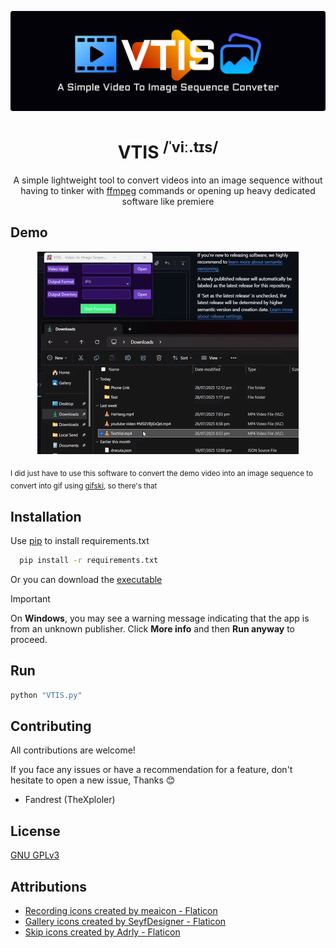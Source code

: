 ![banner](github/banner.png)

<h1 align="center">VTIS
  <sup>/ˈviː.tɪs/</sup>
</h1>
<p align="center">
  A simple lightweight tool to convert videos into an image sequence without having to tinker with <a href="https://ffmpeg.org/">ffmpeg</a> commands or opening up heavy dedicated software like premiere
</p>

## Demo

<center>

![Demo Video](github/demo.gif)

</center>

<sub>I did just have to use this software to convert the demo video into an image sequence to convert into gif using [gifski](https://gif.ski/), so there's that</sub>

## Installation

Use [pip](https://pip.pypa.io/en/stable/) to install requirements.txt

```bash
  pip install -r requirements.txt
```

Or you can download the [executable](https://github.com/TheXploler/Video-To-Image-Sequence/releases/latest)

> [!IMPORTANT]
> On **Windows**, you may see a warning message indicating that the app is from an unknown publisher. Click **More info** and then **Run anyway** to proceed.

## Run

```bash
python "VTIS.py"
```

## Contributing

All contributions are welcome!

If you face any issues or have a recommendation for a feature, don't hesitate to open a new issue, Thanks 😊

- Fandrest (TheXploler)

## License

[GNU GPLv3](https://choosealicense.com/licenses/gpl-3.0/)

## Attributions

- [Recording icons created by meaicon - Flaticon](https://www.flaticon.com/free-icons/recording)
- [Gallery icons created by SeyfDesigner - Flaticon](https://www.flaticon.com/free-icons/gallery)
- [Skip icons created by Adrly - Flaticon](https://www.flaticon.com/free-icons/skip)
